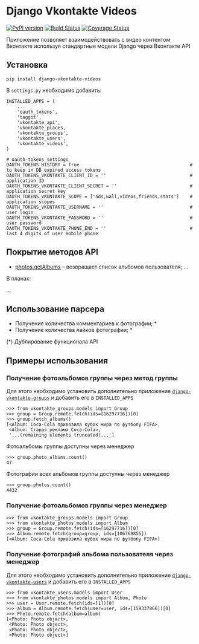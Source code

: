 Django Vkontakte Videos
=======================

[![PyPI version](https://badge.fury.io/py/django-vkontakte-videos.png)](http://badge.fury.io/py/django-vkontakte-videos) [![Build Status](https://travis-ci.org/ramusus/django-vkontakte-videos.png?branch=master)](https://travis-ci.org/ramusus/django-vkontakte-videos) [![Coverage Status](https://coveralls.io/repos/ramusus/django-vkontakte-videos/badge.png?branch=master)](https://coveralls.io/r/ramusus/django-vkontakte-videos)

Приложение позволяет взаимодействовать с видео контентом Вконтакте используя стандартные модели Django через Вконтакте API

Установка
---------

    pip install django-vkontakte-videos

В `settings.py` необходимо добавить:

    INSTALLED_APPS = (
        ...
        'oauth_tokens',
        'taggit',
        'vkontakte_api',
        'vkontakte_places,
        'vkontakte_groups',
        'vkontakte_users',
        'vkontakte_videos',
    )

    # oauth-tokens settings
    OAUTH_TOKENS_HISTORY = True                                         # to keep in DB expired access tokens
    OAUTH_TOKENS_VKONTAKTE_CLIENT_ID = ''                               # application ID
    OAUTH_TOKENS_VKONTAKTE_CLIENT_SECRET = ''                           # application secret key
    OAUTH_TOKENS_VKONTAKTE_SCOPE = ['ads,wall,videos,friends,stats']    # application scopes
    OAUTH_TOKENS_VKONTAKTE_USERNAME = ''                                # user login
    OAUTH_TOKENS_VKONTAKTE_PASSWORD = ''                                # user password
    OAUTH_TOKENS_VKONTAKTE_PHONE_END = ''                               # last 4 digits of user mobile phone

Покрытие методов API
--------------------

* [photos.getAlbums](http://vk.com/dev/photos.getAlbums) – возвращает список альбомов пользователя;
...

В планах:

...

Использование парсера
---------------------

* Получение количества комментариев к фотографии; *
* Получение количества лайков фотографии; *

(*) Дублирование функционала API

Примеры использования
---------------------

### Получение фотоальбомов группы через метод группы

Для этого необходимо установить дополнительно приложение
[`django-vkontakte-groups`](http://github.com/ramusus/django-vkontakte-groups/) и добавить его в `INSTALLED_APPS`

    >>> from vkontakte_groups.models import Group
    >>> group = Group.remote.fetch(ids=[16297716])[0]
    >>> group.fetch_albums()
    [<Album: Coca-Cola привозила кубок мира по футболу FIFA>,
     <Album: Старая реклама Coca-Cola>,
     '...(remaining elements truncated)...']

Фотоальбомы группы доступны через менеджер

    >>> group.photo_albums.count()
    47

Фотографии всех альбомов группы доступны через менеджер

    >>> group.photos.count()
    4432

### Получение фотоальбомов группы через менеджер

    >>> from vkontakte_groups.models import Group
    >>> from vkontakte_photos.models import Album
    >>> group = Group.remote.fetch(ids=[16297716])[0]
    >>> Album.remote.fetch(group=group, ids=[106769855])
    [<Album: Coca-Cola привозила кубок мира по футболу FIFA>]

### Получение фотографий альбома пользователя через менеджер

Для этого необходимо установить дополнительно приложение
[`django-vkontakte-users`](http://github.com/ramusus/django-vkontakte-users/) и добавить его в `INSTALLED_APPS`

    >>> from vkontakte_users.models import User
    >>> from vkontakte_photos.models import Album, Photo
    >>> user = User.remote.fetch(ids=[1])[0]
    >>> album = Album.remote.fetch(user=user, ids=[159337866])[0]
    >>> Photo.remote.fetch(album=album)
    [<Photo: Photo object>,
     <Photo: Photo object>,
     <Photo: Photo object>,
     <Photo: Photo object>]
